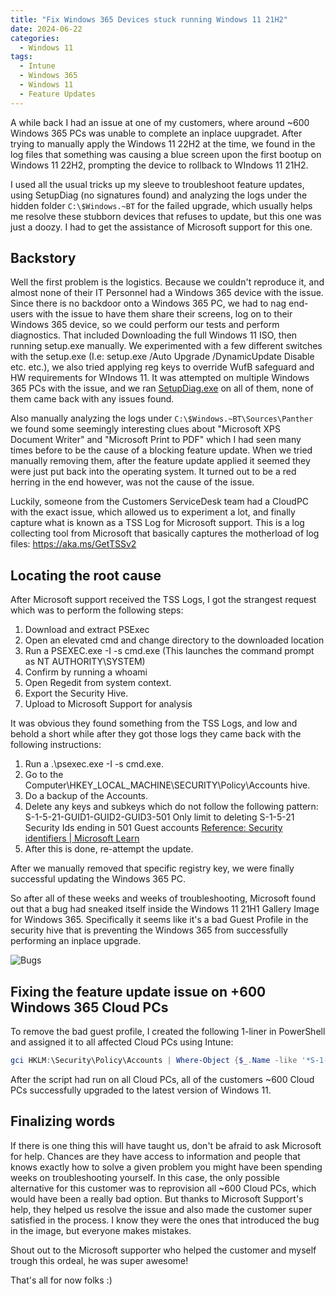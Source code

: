 ```yaml
---
title: "Fix Windows 365 Devices stuck running Windows 11 21H2"
date: 2024-06-22
categories:
  - Windows 11
tags:
  - Intune
  - Windows 365
  - Windows 11
  - Feature Updates
---
```


A while back I had an issue at one of my customers, where around ~600 Windows 365 PCs was unable to complete an inplace uupgradet. After trying to manually apply the Windows 11 22H2 at the time, we found in the log files that something was causing a blue screen upon the first bootup on Windows 11 22H2, prompting the device to rollback to WIndows 11 21H2.

I used all the usual tricks up my sleeve to troubleshoot feature updates, using SetupDiag (no signatures found) and analyzing the logs under the hidden folder `C:\$Windows.~BT` for the failed upgrade, which usually helps me resolve these stubborn devices that refuses to update, but this one was just a doozy. I had to get the assistance of Microsoft support for this one.

## Backstory

Well the first problem is the logistics. Because we couldn't reproduce it, and almost none of their IT Personnel had a Windows 365 device with the issue. Since there is no backdoor onto a Windows 365 PC, we had to nag end-users with the issue to have them share their screens, log on to their Windows 365 device, so we could perform our tests and perform diagnostics. That included Downloading the full Windows 11 ISO, then running setup.exe manually. We experimented with a few different switches with the setup.exe (I.e: setup.exe /Auto Upgrade /DynamicUpdate Disable etc. etc.), we also tried applying reg keys to override WufB safeguard and HW requirements for WIndows 11. It was attempted on multiple Windows 365 PCs with the issue, and we ran [SetupDiag.exe](https://learn.microsoft.com/en-us/windows/deployment/upgrade/setupdiag) on all of them, none of them came back with any issues found.

Also manually analyzing the logs under `C:\$Windows.~BT\Sources\Panther` we found some seemingly interesting clues about "Microsoft XPS Document Writer" and "Microsoft Print to PDF" which I had seen many times before to be the cause of a blocking feature update. When we tried manually removing them, after the feature update applied it seemed they were just put back into the operating system. It turned out to be a red herring in the end however, was not the cause of the issue.

Luckily, someone from the Customers ServiceDesk team had a CloudPC with the exact issue, which allowed us to experiment a lot, and finally capture what is known as a TSS Log for Microsoft support. This is a log collecting tool from Microsoft that basically captures the motherload of log files: https://aka.ms/GetTSSv2

## Locating the root cause

After Microsoft support received the TSS Logs, I got the strangest request which was to perform the following steps:

1. Download and extract PSExec
2. Open an elevated cmd and change directory to the downloaded location
3. Run a PSEXEC.exe -I -s cmd.exe (This launches the command prompt as NT AUTHORITY\SYSTEM)
4. Confirm by running a whoami
5. Open Regedit from system context.
6. Export the Security Hive.
7. Upload to Microsoft Support for analysis

It was obvious they found something from the TSS Logs, and low and behold a short while after they got those logs they came back with the following instructions:

1. Run a .\psexec.exe -I -s cmd.exe.
2. Go to the Computer\HKEY_LOCAL_MACHINE\SECURITY\Policy\Accounts hive.
3. Do a backup of the Accounts.
4. Delete any keys and subkeys which do not follow the following pattern:
S-1-5-21-GUID1-GUID2-GUID3-501
Only limit to deleting S-1-5-21 Security Ids ending in 501 Guest accounts [Reference: Security identifiers | Microsoft Learn](https://learn.microsoft.com/en-us/windows-server/identity/ad-ds/manage/understand-security-identifiers#well-known-sids)
5. After this is done, re-attempt the update.

After we manually removed that specific registry key, we were finally successful updating the Windows 365 PC.

So after all of these weeks and weeks of troubleshooting, Microsoft found out that a bug had sneaked itself inside the Windows 11 21H1 Gallery Image for Windows 365. Specifically it seems like it's a bad Guest Profile in the security hive that is preventing the Windows 365 from successfully performing an inplace upgrade.

![Bugs](https://media4.giphy.com/media/v1.Y2lkPTc5MGI3NjExZjdkaDY2MWd5cmY1dW9uNXR0OXZsZjdvNnRjbDV0aDhjajVkMndxbCZlcD12MV9pbnRlcm5hbF9naWZfYnlfaWQmY3Q9Zw/A1SNSC8s40O64/giphy.webp)

## Fixing the feature update issue on +600 Windows 365 Cloud PCs

To remove the bad guest profile, I created the following 1-liner in PowerShell and assigned it to all affected Cloud PCs using Intune:

```PowerShell
gci HKLM:\Security\Policy\Accounts | Where-Object {$_.Name -like '*S-1-5-21-*-*-*-501'} | Remove-Item -Force -Recurse
```

After the script had run on all Cloud PCs, all of the customers ~600 Cloud PCs successfully upgraded to the latest version of Windows 11.

## Finalizing words

If there is one thing this will have taught us, don't be afraid to ask Microsoft for help. Chances are they have access to information and people that knows exactly how to solve a given problem you might have been spending weeks on troubleshooting yourself. In this case, the only possible alternative for this customer was to reprovision all ~600 Cloud PCs, which would have been a really bad option.
But thanks to Microsoft Support's help, they helped us resolve the issue and also made the customer super satisfied in the process. I know they were the ones that introduced the bug in the image, but everyone makes mistakes.

Shout out to the Microsoft supporter who helped the customer and myself trough this ordeal, he was super awesome!

That's all for now folks :)
